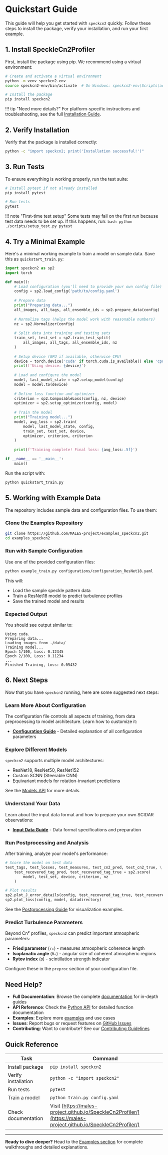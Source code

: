 # Quickstart Guide

This guide will help you get started with `speckcn2` quickly. Follow these steps to install the package, verify your installation, and run your first example.

## 1. Install SpeckleCn2Profiler

First, install the package using pip. We recommend using a virtual environment:

```bash
# Create and activate a virtual environment
python -m venv speckcn2-env
source speckcn2-env/bin/activate  # On Windows: speckcn2-env\Scripts\activate

# Install the package
pip install speckcn2
```

!!! tip "Need more details?"
    For platform-specific instructions and troubleshooting, see the full [Installation Guide](installation.md).

## 2. Verify Installation

Verify that the package is installed correctly:

```bash
python -c "import speckcn2; print('Installation successful!')"
```

## 3. Run Tests

To ensure everything is working properly, run the test suite:

```bash
# Install pytest if not already installed
pip install pytest

# Run tests
pytest
```

!!! note "First-time test setup"
    Some tests may fail on the first run because test data needs to be set up. If this happens, run:
    ```bash
    python ./scripts/setup_test.py
    pytest
    ```

## 4. Try a Minimal Example

Here's a minimal working example to train a model on sample data. Save this as `quickstart_train.py`:

```python
import speckcn2 as sp2
import torch

def main():
    # Load configuration (you'll need to provide your own config file)
    config = sp2.load_config('path/to/config.yaml')
    
    # Prepare data
    print("Preparing data...")
    all_images, all_tags, all_ensemble_ids = sp2.prepare_data(config)
    
    # Normalize tags (helps the model work with reasonable numbers)
    nz = sp2.Normalizer(config)
    
    # Split data into training and testing sets
    train_set, test_set = sp2.train_test_split(
        all_images, all_tags, all_ensemble_ids, nz
    )
    
    # Setup device (GPU if available, otherwise CPU)
    device = torch.device('cuda' if torch.cuda.is_available() else 'cpu')
    print(f'Using device: {device}')
    
    # Load and configure the model
    model, last_model_state = sp2.setup_model(config)
    model = model.to(device)
    
    # Define loss function and optimizer
    criterion = sp2.ComposableLoss(config, nz, device)
    optimizer = sp2.setup_optimizer(config, model)
    
    # Train the model
    print("Training model...")
    model, avg_loss = sp2.train(
        model, last_model_state, config,
        train_set, test_set, device,
        optimizer, criterion, criterion
    )
    
    print(f'Training complete! Final loss: {avg_loss:.5f}')

if __name__ == '__main__':
    main()
```

Run the script with:

```bash
python quickstart_train.py
```

## 5. Working with Example Data

The repository includes sample data and configuration files. To use them:

### Clone the Examples Repository

```bash
git clone https://github.com/MALES-project/examples_speckcn2.git
cd examples_speckcn2
```

### Run with Sample Configuration

Use one of the provided configuration files:

```bash
python example_train.py configurations/configuration_ResNet18.yaml
```

This will:

- Load the sample speckle pattern data
- Train a ResNet18 model to predict turbulence profiles
- Save the trained model and results

### Expected Output

You should see output similar to:

```
Using cuda.
Preparing data...
Loading images from ./data/
Training model...
Epoch 1/100, Loss: 0.12345
Epoch 2/100, Loss: 0.11234
...
Finished Training, Loss: 0.05432
```

## 6. Next Steps

Now that you have `speckcn2` running, here are some suggested next steps:

### Learn More About Configuration

The configuration file controls all aspects of training, from data preprocessing to model architecture. Learn how to customize it:

- **[Configuration Guide](examples/run.md#configuration-file-explanation)** - Detailed explanation of all configuration parameters

### Explore Different Models

`speckcn2` supports multiple model architectures:

- ResNet18, ResNet50, ResNet152
- Custom SCNN (Steerable CNN)
- Equivariant models for rotation-invariant predictions

See the [Models API](api/models.md) for more details.

### Understand Your Data

Learn about the input data format and how to prepare your own SCIDAR observations:

- **[Input Data Guide](examples/input_data.md)** - Data format specifications and preparation

### Run Postprocessing and Analysis

After training, analyze your model's performance:

```python
# Score the model on test data
test_tags, test_losses, test_measures, test_cn2_pred, test_cn2_true, \
    test_recovered_tag_pred, test_recovered_tag_true = sp2.score(
        model, test_set, device, criterion, nz
    )

# Plot results
sp2.plot_J_error_details(config, test_recovered_tag_true, test_recovered_tag_pred)
sp2.plot_loss(config, model, datadirectory)
```

See the [Postprocessing Guide](examples/run.md#plotting) for visualization examples.

### Predict Turbulence Parameters

Beyond Cn² profiles, `speckcn2` can predict important atmospheric parameters:

- **Fried parameter** (`r₀`) - measures atmospheric coherence length
- **Isoplanatic angle** (`θ₀`) - angular size of coherent atmospheric regions  
- **Rytov index** (`σ`) - scintillation strength indicator

Configure these in the `preproc` section of your configuration file.

## Need Help?

- **Full Documentation**: Browse the complete [documentation](index.md) for in-depth guides
- **API Reference**: Check the [Python API](api/api.md) for detailed function documentation
- **Examples**: Explore more [examples](examples/run.md) and use cases
- **Issues**: Report bugs or request features on [GitHub Issues](https://github.com/MALES-project/SpeckleCn2Profiler/issues)
- **Contributing**: Want to contribute? See our [Contributing Guidelines](CONTRIBUTING.md)

## Quick Reference

| Task | Command |
|------|---------|
| Install package | `pip install speckcn2` |
| Verify installation | `python -c "import speckcn2"` |
| Run tests | `pytest` |
| Train a model | `python train.py config.yaml` |
| Check documentation | Visit [https://males-project.github.io/SpeckleCn2Profiler/](https://males-project.github.io/SpeckleCn2Profiler/) |

---

**Ready to dive deeper?** Head to the [Examples section](examples/run.md) for complete walkthroughs and detailed explanations.
